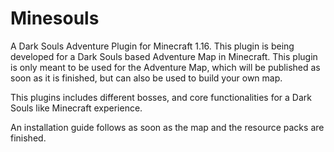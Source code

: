 # Minesouls
A Dark Souls Adventure Plugin for Minecraft 1.16. This plugin is being developed
for a Dark Souls based Adventure Map in Minecraft. 
This plugin is only meant to be used for the Adventure Map, which will be published 
as soon as it is finished, but can also be used to build your own map.

This plugins includes different bosses, and core functionalities for a Dark Souls like
Minecraft experience. 

An installation guide follows as soon as the map and the resource packs are finished.
